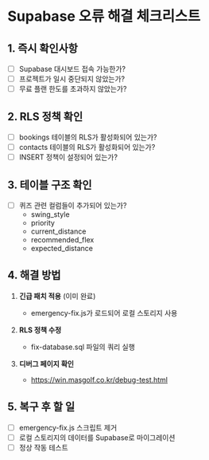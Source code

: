 # Supabase 오류 해결 체크리스트

## 1. 즉시 확인사항
- [ ] Supabase 대시보드 접속 가능한가?
- [ ] 프로젝트가 일시 중단되지 않았는가?
- [ ] 무료 플랜 한도를 초과하지 않았는가?

## 2. RLS 정책 확인
- [ ] bookings 테이블의 RLS가 활성화되어 있는가?
- [ ] contacts 테이블의 RLS가 활성화되어 있는가?
- [ ] INSERT 정책이 설정되어 있는가?

## 3. 테이블 구조 확인
- [ ] 퀴즈 관련 컬럼들이 추가되어 있는가?
  - swing_style
  - priority
  - current_distance
  - recommended_flex
  - expected_distance

## 4. 해결 방법
1. **긴급 패치 적용** (이미 완료)
   - emergency-fix.js가 로드되어 로컬 스토리지 사용

2. **RLS 정책 수정**
   - fix-database.sql 파일의 쿼리 실행

3. **디버그 페이지 확인**
   - https://win.masgolf.co.kr/debug-test.html

## 5. 복구 후 할 일
- [ ] emergency-fix.js 스크립트 제거
- [ ] 로컬 스토리지의 데이터를 Supabase로 마이그레이션
- [ ] 정상 작동 테스트